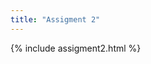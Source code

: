 ```yaml
---
title: "Assigment 2"
---
```

 <link rel="stylesheet" href="{{ site.baseurl }}/assets/css/style.css">
<div>
{% include assigment2.html %}
</div>